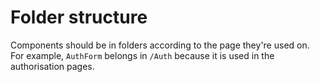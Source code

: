 # Folder structure

Components should be in folders according to the page they're used on.
For example, `AuthForm` belongs in `/Auth` because it is used in the authorisation pages.
